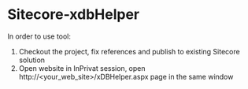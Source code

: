# Sitecore-xdbHelper

In order to use tool:
1. Checkout the project, fix references and publish to existing Sitecore solution
2. Open website in InPrivat session, open http://<your_web_site>/xDBHelper.aspx page in the same window
